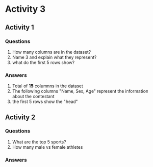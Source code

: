 # Activity 3
## Activity 1
### Questions
1. How many columns are in the dataset?
2. Name 3 and explain what they represent?
3. what do the first 5 rows show?
### Answers
1. Total of **15** columnns in the dataset
2. The following columns "Name, Sex, Age" represent the information about the contestant
3. the first 5 rows show the "head"
## Activity 2
### Questions
1. What are the top 5 sports?
2. How many male vs female athletes
### Answers
